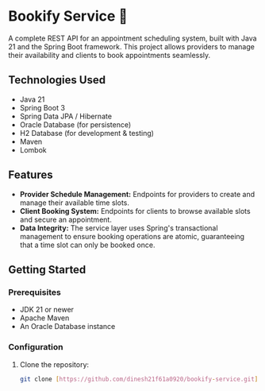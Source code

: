 # Bookify Service 📅

A complete REST API for an appointment scheduling system, built with Java 21 and the Spring Boot framework. This project allows providers to manage their availability and clients to book appointments seamlessly.

## Technologies Used
- Java 21
- Spring Boot 3
- Spring Data JPA / Hibernate
- Oracle Database (for persistence)
- H2 Database (for development & testing)
- Maven
- Lombok

## Features
- **Provider Schedule Management:** Endpoints for providers to create and manage their available time slots.
- **Client Booking System:** Endpoints for clients to browse available slots and secure an appointment.
- **Data Integrity:** The service layer uses Spring's transactional management to ensure booking operations are atomic, guaranteeing that a time slot can only be booked once.

## Getting Started

### Prerequisites
- JDK 21 or newer
- Apache Maven
- An Oracle Database instance

### Configuration
1. Clone the repository:
   ```bash
   git clone [https://github.com/dinesh21f61a0920/bookify-service.git](https://github.com/dinesh21f61a0920/bookify-service.git)
